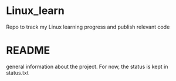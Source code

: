# Linux_learn
Repo to track my Linux learning progress and publish relevant code

# README
general information about the project. For now, the status is kept in status.txt
